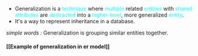 - Generalization is a <span style="color:#00ffff">technique</span> where <span style="color:#00ffff">multiple</span> related <span style="color:#00ffff">entities</span> with <span style="color:#00ffff">shared attributes</span> are <span style="color:#00ffff">abstracted</span> into a <span style="color:#00ffff">higher-level</span>, more generalized <span style="color:#00ffff">entity</span>.
- It's a way to represent inheritance in a database.

*simple words :*
	Generalization is grouping similar entities together.
#### [[Example of generalization in er model]]